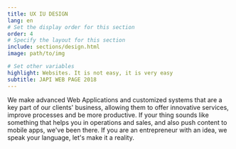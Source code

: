 ```yaml
---
title: UX IU DESIGN
lang: en
# Set the display order for this section
order: 4
# Specify the layout for this section
include: sections/design.html
image: path/to/img

# Set other variables
highlight: Websites. It is not easy, it is very easy
subtitle: JAPI WEB PAGE 2018
---
```


We make advanced Web Applications and customized systems that are a
key part of our clients' business, allowing them to offer innovative
services, improve processes and be more productive. If your thing
sounds like something that helps you in operations and sales, and also
push content to mobile apps, we've been there. If you are an
entrepreneur with an idea, we speak your language, let's make it a reality.